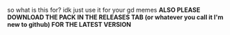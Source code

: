 so what is this for?
idk just use it for your gd memes
                                        **ALSO PLEASE DOWNLOAD THE PACK IN THE RELEASES TAB (or whatever you call it I'm new to github) FOR THE LATEST VERSION**
